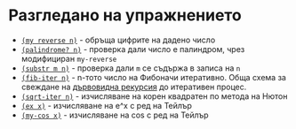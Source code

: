 Разгледано на упражнението
==========================

* [`(my reverse n)`](exercise5.rkt) - обръща цифрите на дадено число
* [`(palindrome? n)`](exercise5.rkt) - проверка дали число е палиндром, чрез модифициран `my-reverse`
* [`(substr m n)`](exercise5.rkt) - проверка дали `m` се съдържа в записа на `n`
* [`(fib-iter n)`](exercise5.rkt) - n-тото число на Фибоначи итеративно. Обща схема за свеждане на [дървовидна рекурсия](https://mitpress.mit.edu/sicp/chapter1/node13.html) до итеративен процес.
* [`(sqrt-iter n)`](exercise5.rkt) - изчисляване на корен квадратен по метода на Нютон
* [`(ex x)`](exercise5.rkt) - изчисляване на e^x с ред на Тейлър
* [`(my-cos x)`](exercise5.rkt) - изчисляване на cos с ред на Тейлър
